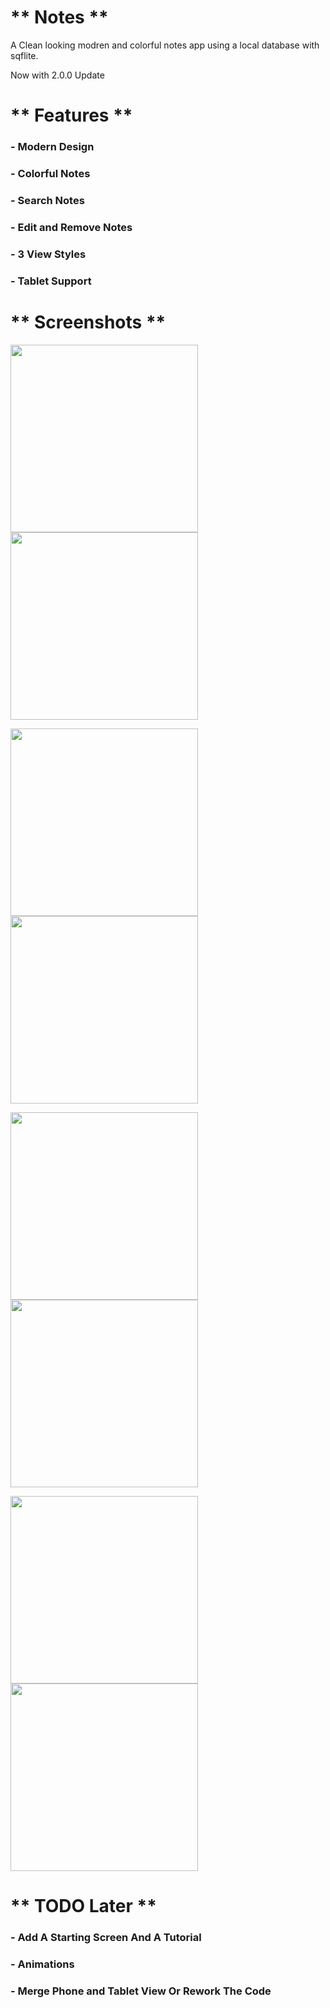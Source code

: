 # ** Notes **

A Clean looking modren and colorful notes app using a local database with sqflite.

Now with 2.0.0 Update</br>

# ** Features **

### - Modern Design</br>

### - Colorful Notes</br>

### - Search Notes</br>

### - Edit and Remove Notes</br>

### - 3 View Styles</br>

### - Tablet Support</br>

# ** Screenshots **

<img src="https://user-images.githubusercontent.com/88838071/188324396-61bc6582-43e6-4e31-b44f-3afaac4297db.png" width="300"> <img src="https://user-images.githubusercontent.com/88838071/188324501-32c4eaed-31bc-4574-b295-6acdfaf2d7cc.png" width="300"> 

<img src="https://user-images.githubusercontent.com/88838071/188324531-f7df0273-d8b3-4de2-af41-fee859d003ae.png" width="300"> <img src="https://user-images.githubusercontent.com/88838071/188324532-212cacda-d436-4864-b28f-f6c7d1c9841a.png" width="300"> 

<img src="https://user-images.githubusercontent.com/88838071/188324632-a7e481ec-5207-4af0-8250-e588683f8c22.png" width="300"> <img src="https://user-images.githubusercontent.com/88838071/188324634-ca7291e8-9b66-46d5-9b35-60cf5cee174f.png" width="300"> 

<img src="https://user-images.githubusercontent.com/88838071/188324652-ab05fd84-a204-4d5f-a6c2-99a810ac6354.png" width="300"> <img src="https://user-images.githubusercontent.com/88838071/188324657-c76bbef3-00fb-4cd2-a99f-30af2c19d1a1.png" width="300">

# ** TODO Later **

### - Add A Starting Screen And A Tutorial</br>

### - Animations</br>

### - Merge Phone and Tablet View Or Rework The Code</br>
